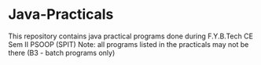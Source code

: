 # Java-Practicals
This repository contains java practical programs done during F.Y.B.Tech CE Sem II PSOOP (SPIT)
Note: all programs listed in the practicals may not be there (B3 - batch programs only)